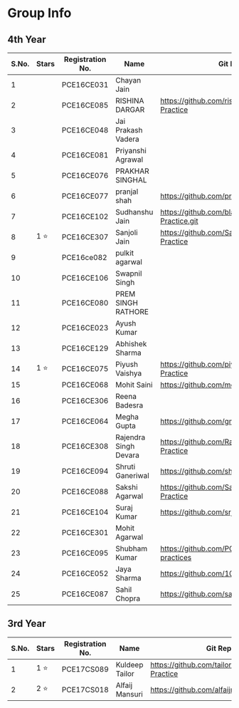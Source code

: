 # Group Info

## 4th Year
| S.No. | Stars | Registration No. | Name | Git Repo Link |
|-------|-------|------------------|------|---------------|
| 1 | | PCE16CE031 | Chayan Jain ||
| 2 | | PCE16CE085 | RISHINA DARGAR | https://github.com/rishinadargar/My-ML-Practice |
| 3 | | PCE16CE048 | Jai Prakash Vadera ||
| 4 | | PCE16CE081 | Priyanshi Agrawal ||
| 5 | | PCE16CE076 | PRAKHAR SINGHAL ||
| 6 | | PCE16CE077 | pranjal shah | https://github.com/pranjal218/MyMLPractice.git |
| 7 | | PCE16CE102 | Sudhanshu Jain | https://github.com/blacksag/My-ML-Practice.git |
| 8 | 1 :star: | PCE16CE307 | Sanjoli Jain | https://github.com/Sanjolijain04/My-ML-Practice |
| 9 | | PCE16ce082 | pulkit agarwal ||
| 10 | | PCE16CE106 | Swapnil Singh ||
| 11 | | PCE16CE080 | PREM SINGH RATHORE ||
| 12 | | PCE16CE023 | Ayush Kumar ||
| 13 | | PCE16CE129 | Abhishek Sharma ||
| 14 | 1 :star: | PCE16CE075 | Piyush Vaishya |https://github.com/piyushvaishya/My-ML-Practice |
| 15 | | PCE16CE068 | Mohit Saini | https://github.com/mohit8201/My-ML-Practice |
| 16 | | PCE16CE306 |Reena Badesra||
| 17 | | PCE16CE064 | Megha Gupta | https://github.com/gmegha12/My-ML-practice |
| 18 | | PCE16CE308 | Rajendra Singh Devara | https://github.com/Rajendra14/My-ML-Practice |
| 19 | | PCE16CE094 | Shruti Ganeriwal | https://github.com/shruti224/MyMLPractice |
| 20 | | PCE16CE088 | Sakshi Agarwal |https://github.com/Sakshi-Agarwal/My-ML-Practice |
| 21 | | PCE16CE104 | Suraj Kumar | https://github.com/srj789/My-Ml-Practice |
| 22 | | PCE16CE301 | Mohit Agarwal ||
| 23 | | PCE16CE095 | Shubham Kumar | https://github.com/PCE16CE095/My-ML-practices |
| 24 | | PCE16CE052 | Jaya Sharma | https://github.com/10-jaya/my-ML-project |
| 25 | | PCE16CE087 | Sahil Chopra | https://github.com/sahilcbm/MY-ML-Practicee |

## 3rd Year

| S.No. | Stars | Registration No. | Name | Git Repo Link |
|-------|-------|------------------|------|---------------|
| 1 | 1 :star: | PCE17CS089 | Kuldeep Tailor | https://github.com/tailorkuldeep/My-ML-Practice |
| 2 | 2 :star: | PCE17CS018 | Alfaij Mansuri | https://github.com/alfaijmansuri/MyMLpractice |
